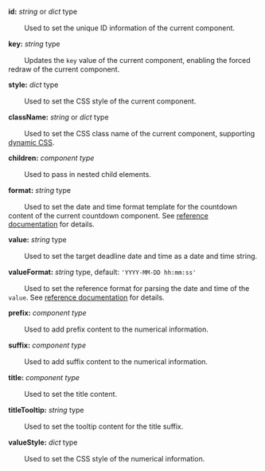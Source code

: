 **id:** *string* or *dict* type

　　 Used to set the unique ID information of the current component.

**key:** *string* type

　　 Updates the `key` value of the current component, enabling the forced redraw of the current component.

**style:** *dict* type

　　 Used to set the CSS style of the current component.

**className:** *string* or *dict* type

　　 Used to set the CSS class name of the current component, supporting [dynamic CSS](/advanced-classname).

**children:** *component type*

　　 Used to pass in nested child elements.

**format:** *string* type

　　 Used to set the date and time format template for the countdown content of the current countdown component. See [reference documentation](https://momentjscom.readthedocs.io/en/latest/moment/04-displaying/01-format/) for details.

**value:** *string* type

　　 Used to set the target deadline date and time as a date and time string.

**valueFormat:** *string* type, default: `'YYYY-MM-DD hh:mm:ss'`

　　 Used to set the reference format for parsing the date and time of the `value`. See [reference documentation](https://momentjscom.readthedocs.io/en/latest/moment/04-displaying/01-format/) for details.

**prefix:** *component type*

　　 Used to add prefix content to the numerical information.

**suffix:** *component type*

　　 Used to add suffix content to the numerical information.

**title:** *component type*

　　 Used to set the title content.

**titleTooltip:** *string* type

　　 Used to set the tooltip content for the title suffix.

**valueStyle:** *dict* type

　　 Used to set the CSS style of the numerical information.